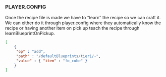 ### PLAYER.CONFIG
Once the recipe file is made we have to “learn” the recipe so we can craft it. We can either do it through player.config where they automatically know the recipe or having another item on pick up teach the recipe through learnBlueprintOnPickup.
```json
[ 
    {
     "op" : "add",
     "path" : "/defaultBlueprints/tier1/-",
     "value" : { "item" : "fo_cube" }
    } 
]
```